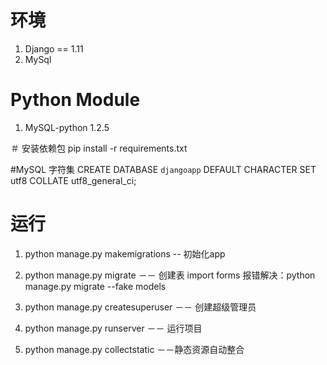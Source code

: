 # 环境
1. Django == 1.11
2. MySql 

# Python Module
1. MySQL-python 1.2.5


＃ 安装依赖包
pip install -r requirements.txt

#MySQL 字符集
CREATE DATABASE `djangoapp` DEFAULT CHARACTER SET utf8 COLLATE utf8_general_ci;

# 运行
1. python manage.py makemigrations <appname> -- 初始化app
2. python manage.py migrate －－ 创建表
   import forms 报错解决：python manage.py migrate --fake models

3. python manage.py createsuperuser －－ 创建超级管理员
4. python manage.py runserver －－ 运行项目
5. python manage.py collectstatic －－静态资源自动整合


